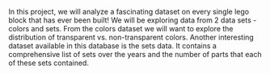 In this project, we will analyze a fascinating dataset on every single lego block that has ever been built!
We will be exploring data from 2 data sets - colors and sets. From the colors dataset we will want to explore the distribution of transparent vs. non-transparent colors.
Another interesting dataset available in this database is the sets data. It contains a comprehensive list of sets over the years and the number of parts that each of these sets contained. 
